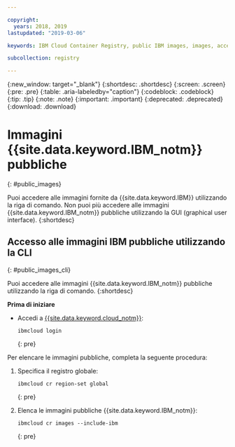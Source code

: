 ```yaml
---

copyright:
  years: 2018, 2019
lastupdated: "2019-03-06"

keywords: IBM Cloud Container Registry, public IBM images, images, accessing images,

subcollection: registry

---
```


{:new_window: target="_blank"}
{:shortdesc: .shortdesc}
{:screen: .screen}
{:pre: .pre}
{:table: .aria-labeledby="caption"}
{:codeblock: .codeblock}
{:tip: .tip}
{:note: .note}
{:important: .important}
{:deprecated: .deprecated}
{:download: .download}

# Immagini {{site.data.keyword.IBM_notm}} pubbliche
{: #public_images}

Puoi accedere alle immagini fornite da {{site.data.keyword.IBM}} utilizzando la riga di comando. Non puoi più accedere alle immagini {{site.data.keyword.IBM_notm}} pubbliche utilizzando la GUI (graphical user interface).
{:shortdesc}

## Accesso alle immagini IBM pubbliche utilizzando la CLI
{: #public_images_cli}

Puoi accedere alle immagini {{site.data.keyword.IBM_notm}} pubbliche utilizzando la riga di comando.
{:shortdesc}

**Prima di iniziare**

- Accedi a [{{site.data.keyword.cloud_notm}}](/docs/cli/reference/ibmcloud?topic=cloud-cli-ibmcloud_cli#ibmcloud_login):

  ```
  ibmcloud login
  ```
  {: pre}

Per elencare le immagini pubbliche, completa la seguente procedura:

1. Specifica il registro globale:

   ```
   ibmcloud cr region-set global
   ```
   {: pre}

2. Elenca le immagini pubbliche {{site.data.keyword.IBM_notm}}:

   ```
   ibmcloud cr images --include-ibm
   ```
   {: pre}
